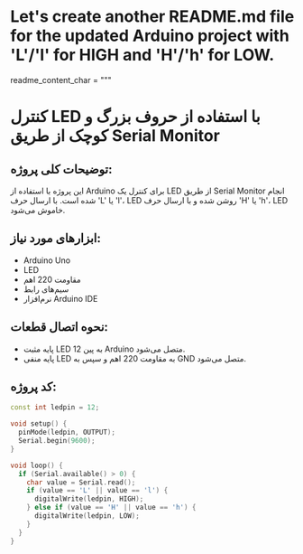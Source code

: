 # Let's create another README.md file for the updated Arduino project with 'L'/'l' for HIGH and 'H'/'h' for LOW.

readme_content_char = """
# کنترل LED با استفاده از حروف بزرگ و کوچک از طریق Serial Monitor

## توضیحات کلی پروژه:
این پروژه با استفاده از Arduino برای کنترل یک LED از طریق Serial Monitor انجام شده است. با ارسال حرف 'L' یا 'l'، LED روشن شده و با ارسال حرف 'H' یا 'h'، LED خاموش می‌شود.

## ابزارهای مورد نیاز:
- Arduino Uno
- LED
- مقاومت 220 اهم
- سیم‌های رابط
- نرم‌افزار Arduino IDE

## نحوه اتصال قطعات:
- پایه مثبت LED به پین 12 Arduino متصل می‌شود.
- پایه منفی LED به مقاومت 220 اهم و سپس به GND متصل می‌شود.

## کد پروژه:

```cpp
const int ledpin = 12;

void setup() {
  pinMode(ledpin, OUTPUT);
  Serial.begin(9600);
}

void loop() {
  if (Serial.available() > 0) {
    char value = Serial.read();
    if (value == 'L' || value == 'l') {
      digitalWrite(ledpin, HIGH);
    } else if (value == 'H' || value == 'h') {
      digitalWrite(ledpin, LOW);
    }
  }
}
